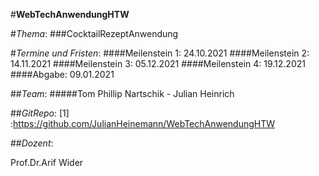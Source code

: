 #**WebTechAnwendungHTW**

#*Thema*: 
###CocktailRezeptAnwendung

#*Termine und Fristen*:
  ####Meilenstein 1: 24.10.2021
####Meilenstein 2: 14.11.2021
####Meilenstein 3: 05.12.2021
####Meilenstein 4: 19.12.2021
####Abgabe: 09.01.2021
          
##*Team*: 
#####Tom Phillip Nartschik - Julian Heinrich

##*GitRepo*:
[1] :https://github.com/JulianHeinemann/WebTechAnwendungHTW

##*Dozent*:

Prof.Dr.Arif Wider